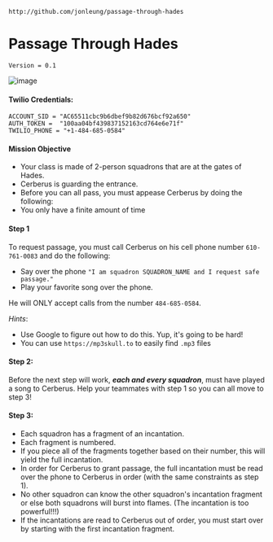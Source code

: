 `http://github.com/jonleung/passage-through-hades`

# Passage Through Hades

`Version = 0.1`

![image](http://img3.wikia.nocookie.net/__cb20130107182210/villains/images/9/9b/CerberusMythology.jpg)

#### Twilio Credentials:

```
ACCOUNT_SID = "AC65511cbc9b6dbef9b82d676bcf92a650"
AUTH_TOKEN =  "100aa04bf439837152163cd764e6e71f"
TWILIO_PHONE = "+1-484-­685-­0584"
```

#### Mission Objective

- Your class is made of 2-person squadrons that are at the gates of Hades.
- Cerberus is guarding the entrance.
- Before you can all pass, you must appease Cerberus by doing the following:
- You only have a finite amount of time

#### Step 1
To request passage, you must call Cerberus on his cell phone number `610-761-0083` and do the following:

- Say over the phone `"I am squadron SQUADRON_NAME and I request safe passage."`
- Play your favorite song over the phone.

He will ONLY accept calls from the number `484-685-0584`.

*Hints*:

- Use Google to figure out how to do this. Yup, it's going to be hard!
- You can use `https://mp3skull.to` to easily find `.mp3` files

#### Step 2:

Before the next step will work, ***each and every squadron***, must have played a song to Cerberus. Help your teammates with step 1 so you can all move to step 3!


#### Step 3:
- Each squadron has a fragment of an incantation.
- Each fragment is numbered.
- If you piece all of the fragments together based on their number, this will yield the full incantation.
- In order for Cerberus to grant passage, the full incantation must be read over the phone to Cerberus in order (with the same constraints as step 1).
- No other squadron can know the other squadron's incantation fragment or else both squadrons will burst into flames. (The incantation is too powerful!!!)
- If the incantations are read to Cerberus out of order, you must start over by starting with the first incantation fragment.







